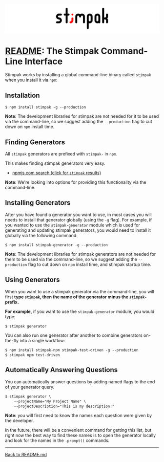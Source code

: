 [![](./images/stimpak-logo.png?raw=true)](./README.md)

# [README](./README.md): The Stimpak Command-Line Interface

Stimpak works by installing a global command-line binary called `stimpak` when you install it via `npm`:

## Installation

``` shell
$ npm install stimpak -g --production
```

**Note:** The development libraries for stimpak are not needed for it to be used via the command-line, so we suggest adding the `--production` flag to cut down on `npm` install time.

## Finding Generators

All `stimpak` generators are prefixed with `stimpak-` in `npm`.

This makes finding stimpak generators very easy.

* [npmjs.com search (click for `stimpak` results)](https://www.npmjs.com/search?q=stimpak)

**Note:** We're looking into options for providing this functionality via the command-line.

## Installing Generators


After you have found a generator you want to use, in most cases you will needs to install that generator globally (using the `-g` flag). For example, if you wanted to use the `stimpak-generator` module which is used for generating and updating stimpak generators, you would need to install it globally via the following command:

``` shell
$ npm install stimpak-generator -g --production
```

**Note:** The development libraries for stimpak generators are not needed for them to be used via the command-line, so we suggest adding the `--production` flag to cut down on `npm` install time, and stimpak startup time.

## Using Generators

When you want to use a stimpak generator via the command-line, you will first **type `stimpak`, then the name of the generator minus the `stimpak-` prefix.**

**For example,** if you want to use the `stimpak-generator` module, you would type:

``` shell
$ stimpak generator
```

You can also run one generator after another to combine generators on-the-fly into a single workflow:

``` shell
$ npm install stimpak-npm stimpak-test-driven -g --production
$ stimpak npm test-driven
```

## Automatically Answering Questions

You can automatically answer questions by adding named flags to the end of your generator query.

``` shell
$ stimpak generator \
	--projectName="My Project Name" \
	--projectDescription="This is my description!"
```

**Note:** you will first need to know the names each question were given by the developer.

In the future, there will be a convenient command for getting this list, but right now the best way to find these names is to open the generator locally and look for the names in the `.prompt()` commands.

---

[Back to README.md](./README.md)
